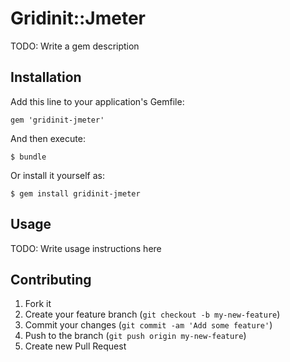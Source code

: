 # Gridinit::Jmeter

TODO: Write a gem description

## Installation

Add this line to your application's Gemfile:

    gem 'gridinit-jmeter'

And then execute:

    $ bundle

Or install it yourself as:

    $ gem install gridinit-jmeter

## Usage

TODO: Write usage instructions here

## Contributing

1. Fork it
2. Create your feature branch (`git checkout -b my-new-feature`)
3. Commit your changes (`git commit -am 'Add some feature'`)
4. Push to the branch (`git push origin my-new-feature`)
5. Create new Pull Request

